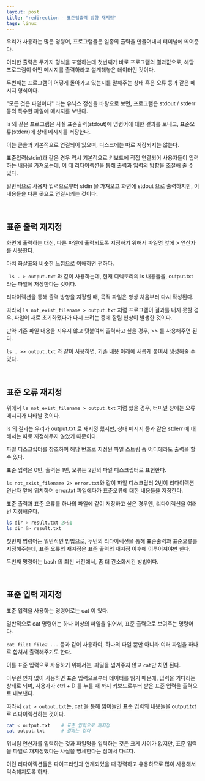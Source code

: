 ```yaml
---
layout: post
title: "redirection - 표준입출력 방향 재지정"
tags: linux
---
```


우리가 사용하는 많은 명령어, 프로그램들은 일종의 출력을 만들어내서 터미널에 띄어준다.

이러한 출력은 두가지 형식을 포함하는데 첫번째가 바로 프로그램의 결과값으로, 해당 프로그램이 어떤 메시지를 출력하라고 설계해놓은 데이터인 것이다.

두번째는 프로그램이 어떻게 돌아가고 있는지를 말해주는 상태 혹은 오류 등과 같은 메시지 형식이다.

"모든 것은 파일이다" 라는 유닉스 정신을 바탕으로 보면, 프로그램은 stdout / stderr 등의 특수한 파일에 메시지를 보낸다.

ls 와 같은 프로그램은 사실 표준출력(stdout)에 명령어에 대한 결과를 보내고, 표준오류(stderr)에 상태 메시지를 저장한다.

이는 콘솔과 기본적으로 연결되어 있으며, 디스크에는 따로 저장되지는 않는다.

표준입력(stdin)과 같은 경우 역시 기본적으로 키보드에 직접 연결되어 사용자들이 입력하는 내용을 가져오는데, 이 때 리다이렉션을 통해 출력과 입력의 방향을 조절해 줄 수 있다.

일반적으로 사용자 입력으로부터 stdin 을 가져오고 화면에 stdout 으로 출력하지만, 이 내용들을 다른 곳으로 연결시키는 것이다.

<br>

## 표준 출력 재지정

화면에 출력하는 대신, 다른 파일에 출력되도록 지정하기 위해서 파일명 앞에 > 연산자를 사용한다.

마치 화살표와 비슷한 느낌으로 이해하면 편하다.

``` ls . > output.txt``` 와 같이 사용하는데, 현재 디렉토리의 ls 내용들을, output.txt 라는 파일에 저장한다는 것이다.

리다이렉션을 통해 출력 방향을 지정할 때, 목적 파일은 항상 처음부터 다시 작성된다.

따라서 ```ls not_exist_filename > output.txt``` 처럼 프로그램이 결과를 내지 못할 경우, 파일이 새로 초기화됐다가 다시 쓰려는 중에 잘림 현상이 발생한 것이다.

만약 기존 파일 내용을 지우지 않고 덧붙여서 출력하고 싶을 경우, >> 를 사용해주면 된다.

```ls . >> output.txt``` 와 같이 사용하면, 기존 내용 아래에 새롭게 붙여서 생성해줄 수 있다.

<br>

## 표준 오류 재지정

위에서 ```ls not_exist_filename > output.txt``` 처럼 했을 경우, 터미널 창에는 오류 메시지가 나타날 것이다.

ls 의 결과는 우리가 output.txt 로 재지정 했지만, 상태 메시지 등과 같은 stderr 에 대해서는 따로 지정해주지 않았기 때문이다.

파일 디스크립터를 참조하여 해당 번호로 지정된 파일 스트림 중 어디에라도 출력을 할 수 있다.

표준 입력은 0번, 출력은 1번, 오류는 2번의 파일 디스크립터로 표현한다.

```ls not_exist_filename 2> error.txt```와 같이 파일 디스크립터 2번이 리다이렉션 연산자 앞에 위치하며 error.txt 파일에다가 표준오류에 대한 내용들을 저장한다.

표준 출력과 표준 오류를 하나의 파일에 같이 저장하고 싶은 경우엔, 리다이렉션을 여러번 지정해준다.

```bash
ls dir > result.txt 2>&1
ls dir &> result.txt
```

첫번째 명령어는 일반적인 방법으로, 두번의 리다이렉션을 통해 표준출력과 표준오류를 지정해주는데, 표준 오류의 재지정은 표준 출력의 재지정 이후에 이루어져야만 한다.

두번째 명령어는 bash 의 최신 버전에서, 좀 더 간소화시킨 방법이다.

<br>

## 표준 입력 재지정

표준 입력을 사용하는 명령어로는 cat 이 있다.

일반적으로 cat 명령어는 하나 이상의 파일을 읽어서, 표준 출력으로 보여주는 명령어다.

```cat file1 file2 ...``` 등과 같이 사용하여, 하나의 파일 뿐만 아니라 여러 파일을 하나로 합쳐서 출력해주기도 한다.

이를 표준 입력으로 사용하기 위해서는, 파일을 넘겨주지 않고 ```cat```만 치면 된다.

아무런 인자 없이 사용하면 표준 입력으로부터 데이터를 읽기 때문에, 입력을 기다리는 상태로 되며, 사용자가 ctrl + D 를 누를 때 까지 키보드로부터 받은 표준 입력을 출력으로 내보낸다.

따라서 ```cat > output.txt```는, cat 을 통해 읽어들인 표준 입력의 내용들을 output.txt 로 리다이렉션하는 것이다.

```bash
cat < output.txt    # 표준 입력으로 재지정
cat output.txt      # 결과는 같다
```

위처럼 연산자를 입력하는 것과 파일명을 입력하는 것은 크게 차이가 없지만, 표준 입력을 파일로 재지정했다는 사실을 명세한다는 점에서 다르다.

이런 리다이렉션들은 파이프라인과 연계되었을 때 강력하고 유용하므로 많이 사용해서 익숙해지도록 하자.
